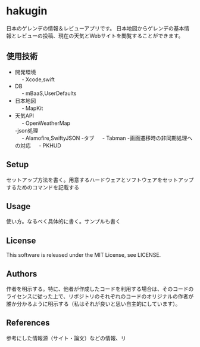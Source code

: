 # hakugin
日本のゲレンデの情報＆レビューアプリです。
日本地図からゲレンデの基本情報とレビューの投稿、現在の天気とWebサイトを閲覧することができます。



## 使用技術
- 開発環境  
　   - Xcode,swift  
- DB  
　   - mBaaS,UserDefaults  
- 日本地図  
　   - MapKit  
- 天気API  
　   - OpenWeatherMap  
-json処理  
　   - Alamofire,SwiftyJSON
-タブ
　   - Tabman
-画面遷移時の非同期処理への対応
　   - PKHUD


## Setup
セットアップ方法を書く。用意するハードウェアとソフトウェアをセットアップするためのコマンドを記載する

## Usage
使い方。なるべく具体的に書く。サンプルも書く

## License
This software is released under the MIT License, see LICENSE.

## Authors
作者を明示する。特に、他者が作成したコードを利用する場合は、そのコードのライセンスに従った上で、リポジトリのそれぞれのコードのオリジナルの作者が誰か分かるように明示する（私はそれが良いと思い自主的にしています）。

## References
参考にした情報源（サイト・論文）などの情報、リ
